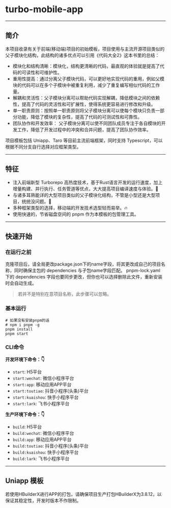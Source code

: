 # turbo-mobile-app

---

## 简介

本项目收录有关于前端(移动端)项目的初始模板，项目使用与主流开源项目类似的父子模块化结构，此结构的诸多优点可以引用《代码大全2》这本书里的总结：

- 模块化和结构清晰：模块化，结构更清晰的代码，最直观的体验就是提高了代码的可读性和可维护性。
- 重用性提高：通过分离父子模块代码，可以更好地实现代码的重用，例如父模块的代码可以在多个子模块中被重复利用，减少了重复编写相似代码的工作量。
- 解耦和灵活性：父子模块分离可以帮助代码实现解耦，降低模块之间的依赖性，提高了代码的灵活性和可扩展性，使得系统更容易进行修改和升级。
- 单一职责原则：按照单一职责原则将父子模块分离可以使每个模块只负责一部分功能，降低了模块的复杂性，提高了代码的可测试性和可靠性。
- 团队协作和开发效率： 父子模块分离可以使不同团队成员专注于各自模块的开发工作，降低了开发过程中的冲突和合并问题，提高了团队协作效率。

项目模板包括 Uniapp、Taro 等目前主流前端框架，同时支持 Typescript，可以根据不同分支自行选择对应框架类型。

---
## 特征

- 注入前端新型 Turborepo 高热度技术，基于Rust语言开发的运行速度，加上增量构建、并行执行、任务管道等优点，大大提高项目编译速度与体验。🚀
- 与诸多耳熟能详的大型项目类似的父子模块化结构，不管是小型还是大型项目，统统没问题。🌈
- 多种框架类型的选择，移动端的开发技术选型轻而易举。🔥
- 使用快速的，节省磁盘空间的 pnpm 作为本模板的包管理工具。

---
## 快速开始

### 在运行之前

克隆项目后，请全局更改package.json下的name字段，将其更改成自己的项目名称，同时确保主包的 dependencies 与子包name字段匹配。
pnpm-lock.yaml 下的 dependencies 字段也要同步更改，但你也可以选择删除此文件，重新安装时会自动生成。

> 若并不是特别在意项目名称，此步骤可以忽略。

### 基本运行

```shell
# 如果没有安装pnpm的话
# npm i pnpm -g
pnpm install
pnpm start
```

### CLI命令

**开发环境下命令：👇** 
- `start`: H5平台
- `start:wechat`: 微信小程序平台
- `start:app`: 移动应用APP平台
- `start:toutiao`: 抖音小程序(头条)平台
- `start:kuaishou`: 快手小程序平台
- `start:lark`: 飞书小程序平台

**生产环境下命令：👇**
- `build`: H5平台
- `build:wechat`: 微信小程序平台
- `build:app`: 移动应用APP平台
- `build:toutiao`: 抖音小程序(头条)平台
- `build:kuaishou`: 快手小程序平台
- `build:lark`: 飞书小程序平台

---
## Uniapp 模板

若使用HBuilderX进行APP的打包，请确保项目生产打包HBuilderX为3.8.12，以保证其稳定性，开发时版本不作限制。

